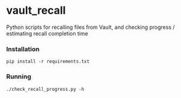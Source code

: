 # vault_recall
Python scripts for recalling files from Vault, and checking progress / estimating recall completion time

### Installation

`pip install -r requirements.txt`

### Running

`./check_recall_progress.py -h`